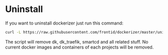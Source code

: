 # Uninstall
If you want to uninstall dockerizer just run this command:

```bash
curl -L https://raw.githubusercontent.com/frontid/dockerizer/master/uninstall.sh | bash
```

The script will remove dk, dk_traefik, smartcd and all related stuff. No current docker images and containers of each projects will be removed.